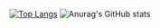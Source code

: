 [![Top Langs](https://github-readme-stats.vercel.app/api/top-langs/?username=NIKITACODEE&layout=compact)](https://github.com/anuraghazra/github-readme-stats)
![Anurag's GitHub stats](https://github-readme-stats.vercel.app/api?username=NIKITACODEE&show_icons=true&theme=radical)
